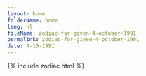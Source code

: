 ```yaml
---
layout: home
folderName: home
lang: nl
fileName: zodiac-for-given-4-october-1991
permalink: zodiac-for-given-4-october-1991
date: 4-10-1991
---
```

{% include zodiac.html %}

